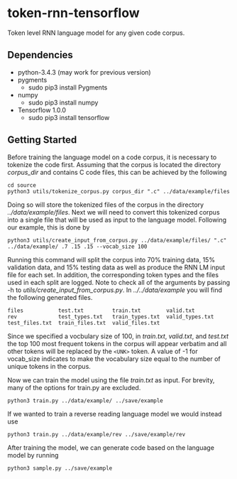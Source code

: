 # token-rnn-tensorflow
Token level RNN language model for any given code corpus.

## Dependencies

* python-3.4.3 (may work for previous version)
* pygments
  * sudo pip3 install Pygments
* numpy
  * sudo pip3 install numpy
* Tensorflow 1.0.0
  * sudo pip3 install tensorflow

## Getting Started

Before training the language model on a code corpus, it is necessary to tokenize the code first. Assuming that the corpus is located the directory *corpus_dir* and contains C code files, this can be achieved by the following

```
cd source
python3 utils/tokenize_corpus.py corpus_dir ".c" ../data/example/files
```

Doing so will store the tokenized files of the corpus in the directory *../data/example/files*. Next we will need to convert this tokenized corpus into a single file that will be used as input to the language model. Following our example, this is done by

```
python3 utils/create_input_from_corpus.py ../data/example/files/ ".c" ../data/example/ .7 .15 .15 --vocab_size 100
```

Running this command will split the corpus into 70% training data, 15% validation data, and 15% testing data as well as produce the RNN LM input file for each set. In addition, the corresponding token types and the files used in each split are logged. Note to check all of the arguments by passing -h to *utils/create_input_from_corpus.py*. In *../../data/example* you will find the following generated files.

````
files           test.txt         train.txt        valid.txt
rev             test_types.txt   train_types.txt  valid_types.txt
test_files.txt  train_files.txt  valid_files.txt
````

Since we specified a vocbulary size of 100, in *train.txt*, *valid.txt*, and *test.txt* the top 100 most frequent tokens in the corpus will appear verbatim and all other tokens will be replaced by the `<UNK>` token. A value of -1 for vocab_size indicates to make the vocabulary size equal to the number of unique tokens in the corpus.

Now we can train the model using the file *train.txt* as input. For brevity, many of the options for train.py are excluded. 

```
python3 train.py ../data/example/ ../save/example
```

If we wanted to train a reverse reading language model we would instead use

```
python3 train.py ../data/example/rev ../save/example/rev
```

After training the model, we can generate code based on the language model by running

```
python3 sample.py ../save/example
```

